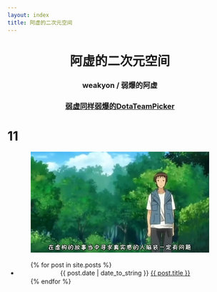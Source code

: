 ```yaml
---
layout: index
title: 阿虚的二次元空间
---
```


<center><h1 id="section"><strong>阿虚的二次元空间</strong></h1></center>

<center><h3 id="section">weakyon / 弱爆的阿虚</h3></center>

<center><h3 id="section"><a href="http://dota.weakyon.com">弱虚同样弱爆的DotaTeamPicker</a></h3></center>

<h1>11</h1>
<center><p><img src="log.jpg" alt="阿虚logo" /></p></center>

<ul>
　　{% for post in site.posts %}
	<center><li>{{ post.date | date_to_string }} <a href="{{ site.baseurl }}{{ post.url }}">{{ post.title }}</a></li></center>
　　{% endfor %}
</ul>

